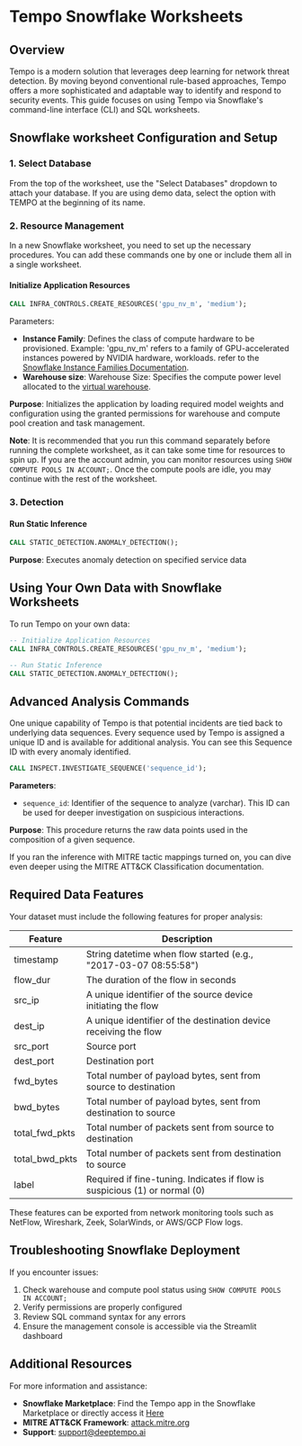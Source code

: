 # Tempo Snowflake Worksheets

## Overview
Tempo is a modern solution that leverages deep learning for network threat detection. By moving beyond conventional rule-based approaches, Tempo offers a more sophisticated and adaptable way to identify and respond to security events. This guide focuses on using Tempo via Snowflake's command-line interface (CLI) and SQL worksheets.

## Snowflake worksheet Configuration and Setup

### 1. Select Database

From the top of the worksheet, use the "Select Databases" dropdown to attach your database. If you are using demo data, select the option with TEMPO at the beginning of its name.

### 2. Resource Management

In a new Snowflake worksheet, you need to set up the necessary procedures. You can add these commands one by one or include them all in a single worksheet.

#### Initialize Application Resources
```sql
CALL INFRA_CONTROLS.CREATE_RESOURCES('gpu_nv_m', 'medium');
```
Parameters:
- **Instance Family**: Defines the class of compute hardware to be provisioned. Example: 'gpu_nv_m' refers to a family of GPU-accelerated instances powered by NVIDIA hardware, workloads. refer to the [Snowflake Instance Families Documentation](https://docs.snowflake.com/en/developer-guide/snowpark-container-services/working-with-compute-pool#creating-a-compute-pool).
- **Warehouse size**: Warehouse Size: Specifies the compute power level allocated to the [virtual warehouse](https://docs.snowflake.com/en/sql-reference/sql/create-warehouse#optional-properties-objectproperties).

**Purpose**: Initializes the application by loading required model weights and configuration using the granted permissions for warehouse and compute pool creation and task management.

**Note**: It is recommended that you run this command separately before running the complete worksheet, as it can take some time for resources to spin up. If you are the account admin, you can monitor resources using `SHOW COMPUTE POOLS IN ACCOUNT;`. Once the compute pools are idle, you may continue with the rest of the worksheet.

### 3. Detection

#### Run Static Inference
```sql
CALL STATIC_DETECTION.ANOMALY_DETECTION();
```

**Purpose**: Executes anomaly detection on specified service data

## Using Your Own Data with Snowflake Worksheets

To run Tempo on your own data:

```sql
-- Initialize Application Resources
CALL INFRA_CONTROLS.CREATE_RESOURCES('gpu_nv_m', 'medium');

-- Run Static Inference
CALL STATIC_DETECTION.ANOMALY_DETECTION();
```

## Advanced Analysis Commands

One unique capability of Tempo is that potential incidents are tied back to underlying data sequences. Every sequence used by Tempo is assigned a unique ID and is available for additional analysis. You can see this Sequence ID with every anomaly identified.

```sql
CALL INSPECT.INVESTIGATE_SEQUENCE('sequence_id');
```

**Parameters**:
- `sequence_id`: Identifier of the sequence to analyze (varchar). This ID can be used for deeper investigation on suspicious interactions.

**Purpose**: This procedure returns the raw data points used in the composition of a given sequence.

If you ran the inference with MITRE tactic mappings turned on, you can dive even deeper using the MITRE ATT&CK Classification documentation.

## Required Data Features

Your dataset must include the following features for proper analysis:

| Feature | Description |
|---------|-------------|
| timestamp | String datetime when flow started (e.g., "2017-03-07 08:55:58") |
| flow_dur | The duration of the flow in seconds |
| src_ip | A unique identifier of the source device initiating the flow |
| dest_ip | A unique identifier of the destination device receiving the flow |
| src_port | Source port |
| dest_port | Destination port |
| fwd_bytes | Total number of payload bytes, sent from source to destination |
| bwd_bytes | Total number of payload bytes, sent from destination to source |
| total_fwd_pkts | Total number of packets sent from source to destination |
| total_bwd_pkts | Total number of packets sent from destination to source |
| label | Required if fine-tuning. Indicates if flow is suspicious (1) or normal (0) |

These features can be exported from network monitoring tools such as NetFlow, Wireshark, Zeek, SolarWinds, or AWS/GCP Flow logs.

## Troubleshooting Snowflake Deployment

If you encounter issues:

1. Check warehouse and compute pool status using `SHOW COMPUTE POOLS IN ACCOUNT;`
2. Verify permissions are properly configured
3. Review SQL command syntax for any errors
4. Ensure the management console is accessible via the Streamlit dashboard

## Additional Resources

For more information and assistance:
- **Snowflake Marketplace**: Find the Tempo app in the Snowflake Marketplace or directly access it [Here](https://app.snowflake.com/marketplace/listing/GZTYZOYXHP3/deeptempo-cybersecurity-tempo)
- **MITRE ATT&CK Framework**: [attack.mitre.org](https://attack.mitre.org/)
- **Support**: [support@deeptempo.ai](mailto:support@deeptempo.ai)